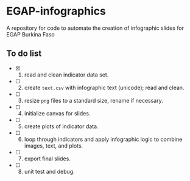 # EGAP-infographics
A repository for code to automate the creation of infographic slides for EGAP Burkina Faso

## To do list

 - [x] 1. read and clean indicator data set.
 - [ ] 2. create `text.csv` with infographic text (unicode); read and clean.
 - [ ] 3. resize `png` files to a standard size, rename if necessary.
 - [ ] 4. initialize canvas for slides.
 - [ ] 5. create plots of indicator data.
 - [ ] 6. loop through indicators and apply infographic logic to combine images, text, and plots.
 - [ ] 7. export final slides.
 - [ ] 8. unit test and debug.

 
